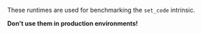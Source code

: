 These runtimes are used for benchmarking the `set_code` intrinsic.

**Don't use them in production environments!**
